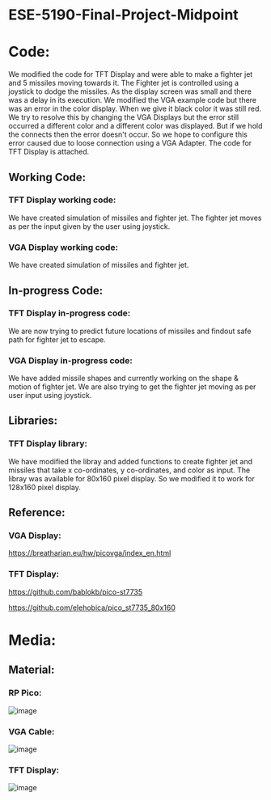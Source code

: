 # ESE-5190-Final-Project-Midpoint

# Code:

We modified the code for TFT Display and were able to make a fighter jet and 5 missiles moving towards it. The Fighter jet is controlled using a joystick to dodge the missiles. As the display screen was small and there was a delay in its execution. We modified the VGA example code but there was an error in the color display. When we give it black color it was still red. We try to resolve this by changing the VGA Displays but the error still occurred a different color and a different color was displayed. But if we hold the connects then the error doesn't occur. So we hope to configure this error caused due to loose connection using a VGA Adapter. The code for TFT Display is attached.

## Working Code:

### TFT Display working code:

We have created simulation of missiles and fighter jet. The fighter jet moves as per the input given by the user using joystick.

### VGA Display working code:

We have created simulation of missiles and fighter jet. 

## In-progress Code:

### TFT Display in-progress code:

We are now trying to predict future locations of missiles and findout safe path for fighter jet to escape.

### VGA Display in-progress  code:

We have added missile shapes and currently working on the shape & motion of fighter jet. We are also trying to get the fighter jet moving as per user input using joystick.

## Libraries:

### TFT Display library:

We have modified the libray and added functions to create fighter jet and missiles that take x co-ordinates, y co-ordinates, and color as input. The libray was available for 80x160 pixel display. So we modified it to work for 128x160 pixel display.

## Reference:

### VGA Display:

https://breatharian.eu/hw/picovga/index_en.html

### TFT Display:

https://github.com/bablokb/pico-st7735

https://github.com/elehobica/pico_st7735_80x160


# Media:

## Material:

### RP Pico:

![image](https://user-images.githubusercontent.com/73771085/205670599-ca4d459c-68bf-47e6-99b1-4c5b87ec2c2f.png)

### VGA Cable:

![image](https://user-images.githubusercontent.com/73771085/205670752-6ea57d60-5ac0-452e-ad2d-722c7acc3e40.png)

### TFT Display:

![image](https://user-images.githubusercontent.com/73771085/205670947-48d818ee-7c5a-469f-a02d-dc45f3a6d882.png)
